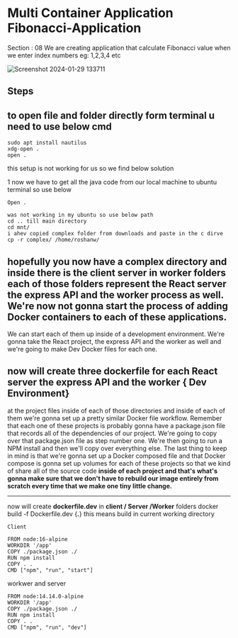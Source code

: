 # Multi Container Application Fibonacci-Application

Section : 08
We are creating application that calculate Fibonacci value when we enter index numbers eg: 1,2,3,4 etc 

![Screenshot 2024-01-29 133711](https://github.com/roshanwaghmare/Fibonacci-Application/assets/142305817/b164bdf6-d39d-440e-93ea-ef75650c9ec1)

## Steps


## to open file and folder directly form terminal u need to use below cmd

```
sudo apt install nautilus
xdg-open .
open .
```
this setup is not working for us so we find below solution 

1 now we have to get all the java code from our local machine to ubuntu terminal so use below

````
Open .

was not working in my ubuntu so use below path
cd .. till main directory
cd mnt/
i ahev copied complex folder from downloads and paste in the c dirve 
cp -r complex/ /home/roshanw/
````
## hopefully you now have a complex directory and inside there is the client server in worker folders  each of those folders represent the React server the express API and the worker process as well. We're now not gonna start the process of adding Docker containers to each of these applications.

We can start each of them up inside of a development environment. We're gonna take the React project, the express API and the worker as well and we're going to make Dev Docker files for each one.

## now will create three dockerfile for each React server the express API and the worker { Dev Environment}

at the project files inside of each of those directories and inside of each of them we're gonna set up a pretty similar Docker file workflow. Remember that each one of these projects is probably gonna have a package.json file that records all of the dependencies of our project. We're going to copy over that package.json file as step number one. We're then going to run a NPM install and then we'll copy over everything else. The last thing to keep in mind is that we're gonna set up a Docker composed file and that Docker compose is gonna set up volumes for each of these projects so that we kind of share all of the source code
**inside of each project and that's what's gonna make sure that we don't have to rebuild our image entirely from scratch every time that we make one tiny little change.**



----------------------------------------------------------------------------------------------------------------------------------------------------------------------------------------------------------------

now will create **dockerfile.dev** in **client / Server /Worker** folders 
docker build -f Dockerfile.dev {**.**} this means build in current working directory 
````
Client

FROM node:16-alpine
WORKDIR '/app'
COPY ./package.json ./
RUN npm install
COPY . .
CMD ["npm", "run", "start"]

````
workwer and server
````
FROM node:14.14.0-alpine
WORKDIR '/app'
COPY ./package.json ./
RUN npm install
COPY . .
CMD ["npm", "run", "dev"]

````



